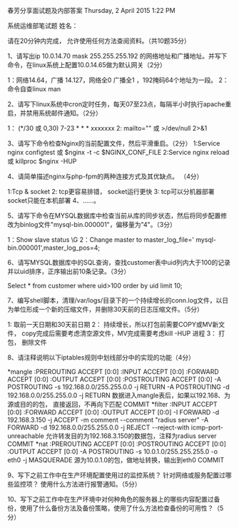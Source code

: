 春芳分享面试题及内部答案
Thursday, 2 April 2015
1:22 PM
 
系统运维部笔试题                 姓名：              
 
请在20分钟内完成， 允许使用任何方法查阅资料。（共10题35分）
 
1、请写出ip 10.0.14.70 mask 255.255.255.192  的网络地址和广播地址。并写下命令，在linux系统上配置10.0.14.65做为默认网关（2分）
 
1：网络14.64，广播 14.127，网络全0 广播全1 ，192掩码64个地址为一段。
2：命令自查linux man
 
2、请写下linux系统中cron定时任务，每天07至23点，每隔半小时执行apache重启，并禁用系统邮件通知。（2分）
 
1： (*/30 或 0,30) 7-23 * * * xxxxxxx
2: mailto="" 或 >/dev/null 2>&1
 
3、请写下命令检查Nginx的当前配置文件，然后平滑重启。（2分）
1:Service nginx configtest 或 $nginx -t -c $NGINX_CONF_FILE
2:Service nginx reload 或 killproc $nginx -HUP
 
4、请简单描述nginx与php-fpm的两种连接方式及其优缺点。 （4分）
 
1:Tcp & socket
2: tcp更容易排错， socket运行更快 
3: tcp可以分机器部署 socket只能在本机部署
4、......。
 
5、请写下命令在MYSQL数据库中检查当前从库的同步状态，然后将同步配置修改为binlog文件"mysql-bin.000001"，偏移量为"4"。（3分）
 
1：Show slave status \G
2：Change master to master_log_file=' mysql-bin.000001',master_log_pos=4;
 
6、请写MYSQL数据库中的SQL查询，查找customer表中uid列内大于100的记录并以uid排序，正序输出前10条记录。（3分）
 
Select * from customer where uid>100 order by uid limit 10;
 
7、编写shell脚本，清理/var/logs/目录下的一个持续增长的conn.log文件，以日为单位形成一个新的压缩文件，并删除30天前的日志压缩文件。（5分）
 
1: 取前一天日期和30天前日期
2： 持续增长，所以打包前需要COPY或MV新文件， copy完成后需要考虑清空源文件，MV完成需要考虑kill -HUP 进程
3： 打包， 删除文件
 
8、请注释说明以下iptables规则中划线部分中的实现的功能（4分）
 
*mangle
:PREROUTING ACCEPT [0:0]
:INPUT ACCEPT [0:0]
:FORWARD ACCEPT [0:0]
:OUTPUT ACCEPT [0:0]
:POSTROUTING ACCEPT [0:0]
-A POSTROUTING -s 192.168.0.0/255.255.0.0 -j RETURN
-A POSTROUTING -d 192.168.0.0/255.255.0.0 -j RETURN
数据进入mangle表后，如果以192.168、为源或目的的包， 直接返回，不再向下匹配
COMMIT
*filter
:INPUT ACCEPT [0:0]
:FORWARD ACCEPT [0:0]
:OUTPUT ACCEPT [0:0]
-I FORWARD -d 192.168.3.150 -j ACCEPT -m comment --comment "radius server"
-A FORWARD -d 192.168.0.0/255.255.0.0 -j REJECT --reject-with icmp-port-unreachable
允许转发目的为192.168.3.150的数据包，注释为radius server
COMMIT
*nat
:PREROUTING ACCEPT [0:0]
:POSTROUTING ACCEPT [0:0]
:OUTPUT ACCEPT [0:0]
-A POSTROUTING -s 10.0.1.0/255.255.255.0 -o eth0 -j MASQUERADE
源为10.0.1.0的包，做地址转换，输出到eth0
COMMIT
 
 
9、写下之前工作中在生产环境配置使用过的监控系统？ 针对网络或服务配置过哪些监控项？ 使用什么方法进行报警通知。（5分）
 
 
 
 
 
 
10、写下之前工作中在生产环境中对何种角色的服务器上的哪些内容配置过备份，使用了什么备份方法及备份策略，使用了什么方法检查备份的可用性？（5分）
